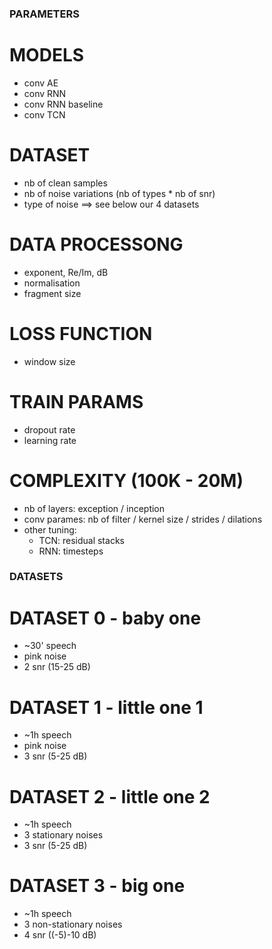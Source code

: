 ### PARAMETERS ###

# MODELS
- conv AE
- conv RNN
- conv RNN baseline
- conv TCN

# DATASET
- nb of clean samples
- nb of noise variations (nb of types * nb of snr)
- type of noise
==> see below our 4 datasets

# DATA PROCESSONG
- exponent, Re/Im, dB
- normalisation
- fragment size

# LOSS FUNCTION
- window size

# TRAIN PARAMS
- dropout rate
- learning rate

# COMPLEXITY (100K - 20M)
- nb of layers: exception / inception
- conv parames: nb of filter / kernel size / strides / dilations
- other tuning: 
  - TCN: residual stacks
  - RNN: timesteps



### DATASETS ###

# DATASET 0 - baby one
- ~30' speech
- pink noise
- 2 snr (15-25 dB)

# DATASET 1 - little one 1
- ~1h speech
- pink noise
- 3 snr (5-25 dB)

# DATASET 2 - little one 2
- ~1h speech
- 3 stationary noises
- 3 snr (5-25 dB)

# DATASET 3 - big one 
- ~1h speech
- 3 non-stationary noises
- 4 snr ((-5)-10 dB)